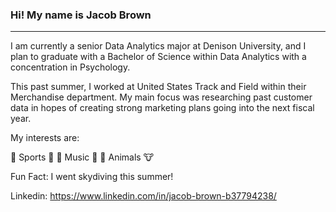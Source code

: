 ### Hi! My name is Jacob Brown
-----------------------------------------------------------------------------------------------------------------------------------------------------------------------------------------

I am currently a senior Data Analytics major at Denison University, and I plan to graduate with a Bachelor of Science within Data Analytics with a concentration in Psychology.

This past summer, I worked at United States Track and Field within their Merchandise department. My main focus was researching past customer data in hopes of creating strong marketing plans going into the next fiscal year.

My interests are:

🏈 Sports 🏀
🎸 Music 🥁
🐶 Animals 🐮

Fun Fact: I went skydiving this summer!

Linkedin: https://www.linkedin.com/in/jacob-brown-b37794238/
